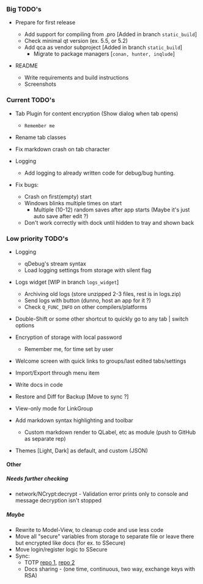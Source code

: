 ### Big TODO's
- Prepare for first release
  - Add support for compiling from .pro [Added in branch `static_build`]
  - Check minimal qt version (ex. 5.5, or 5.2)
  - Add qca as vendor subproject [Added in branch `static_build`]
    - Migrate to package managers [`conan, hunter, inqlude`]
  
- README
  - Write requirements and build instructions
  - Screenshots


### Current TODO's
- Tab Plugin for content encryption (Show dialog when tab opens)
  - `Remember me`

- Rename tab classes

- Fix markdown crash on tab character

- Logging
  - Add logging to already written code for debug/bug hunting.

- Fix bugs:
  - Crash on first(empty) start
  - Windows blinks multiple times on start
    - Multiple (10-12) random saves after app starts (Maybe it's just auto save after edit ?)
  - Don't work correctly with dock until hidden to tray and shown back

### Low priority TODO's
- Logging
  - qDebug's stream syntax
  - Load logging settings from storage with silent flag

- Logs widget [WIP in branch `logs_widget`]
  - Archiving old logs (store unzipped 2-3 files, rest is in logs.zip)
  - Send logs with button (dunno, host an app for it ?)
  - Check `Q_FUNC_INFO` on other compilers/platforms

- Double-Shift or some other shortcut to quickly go to any tab | switch options

- Encryption of storage with local password
  - Remember me, for time set by user
  
- Welcome screen with quick links to groups/last edited tabs/settings

- Import/Export through menu item
  
- Write docs in code

- Restore and Diff for Backup [Move to sync ?]

- View-only mode for LinkGroup

- Add markdown syntax highlighting and toolbar
  - Custom markdown render to QLabel, etc as module (push to GitHub as separate rep)

- Themes [Light, Dark] as default, and custom (JSON)


#### Other 
##### Needs further checking
- network/NCrypt:decrypt - Validation error prints only to console and message decryption isn't stopped


##### Maybe
- Rewrite to Model-View, to cleanup code and use less code
- Move all "secure" variables from storage to separate file or leave there but encrypted like docs (for ex. to SSecure)
- Move login/register logic to SSecure
- Sync:
  - TOTP [repo 1](https://github.com/RavuAlHemio/cpptotp), [repo 2](https://github.com/andreagrandi/QGoogleAuth)
  - Docs sharing - (one time, continuous, two way, exchange keys with RSA)
